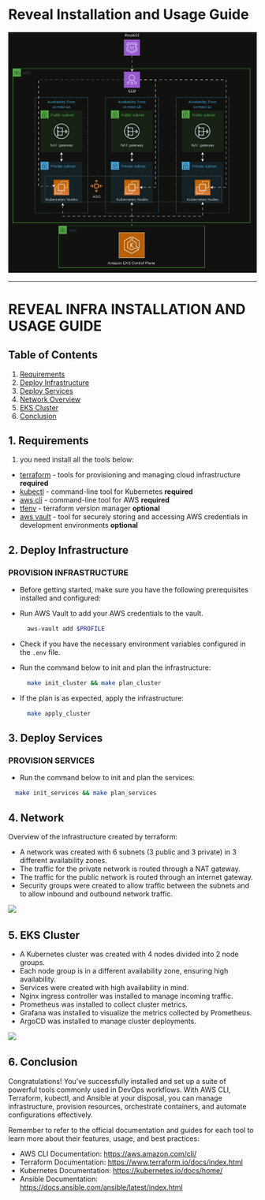 # Reveal Installation and Usage Guide

![](docs/assets/macro-system.gif)

---

# REVEAL INFRA INSTALLATION AND USAGE GUIDE

## Table of Contents
1. [Requirements](#1-requirements)
2. [Deploy Infrastructure](#2-deploy-infrastructure)
3. [Deploy Services](#3-deploy-services)
4. [Network Overview](#4-network)
5. [EKS Cluster](#5-eks-cluster)
6. [Conclusion](#6-conclusion)

## 1. Requirements
1. you need install all the tools below:
- [terraform](./docs/terraform.md) - tools for provisioning and managing cloud infrastructure **required**
- [kubectl](./docs/kubectl.md) - command-line tool for Kubernetes **required**
- [aws cli](./docs/aws-cli.md) - command-line tool for AWS **required**
- [tfenv](./docs/tfenv.md) - terraform version manager **optional**
- [aws vault](./docs/aws-vault.md) - tool for securely storing and accessing AWS credentials in development environments **optional**


## 2. Deploy Infrastructure

### PROVISION INFRASTRUCTURE 

- Before getting started, make sure you have the following prerequisites installed and configured:
- Run AWS Vault to add your AWS credentials to the vault.
  ```bash
    aws-vault add $PROFILE
  ```
- Check if you have the necessary environment variables configured in the `.env` file.

- Run the command below to init and plan the infrastructure:
  ```bash
    make init_cluster && make plan_cluster
  ```
- If the plan is as expected, apply the infrastructure:
  ```bash
    make apply_cluster
  ```

## 3. Deploy Services

### PROVISION SERVICES 
  - Run the command below to init and plan the services:
  ```bash
    make init_services && make plan_services
  ```

## 4. Network
Overview of the infrastructure created by terraform:

- A network was created with 6 subnets (3 public and 3 private) in 3 different availability zones.
- The traffic for the private network is routed through a NAT gateway.
- The traffic for the public network is routed through an internet gateway.
- Security groups were created to allow traffic between the subnets and to allow inbound and outbound network traffic.

![](https://github.com/AlphaEzops/reveal-eks/tree/main/docs/assets/network.gif)

## 5. EKS Cluster

- A Kubernetes cluster was created with 4 nodes divided into 2 node groups.
- Each node group is in a different availability zone, ensuring high availability.
- Services were created with high availability in mind.
- Nginx ingress controller was installed to manage incoming traffic.
- Prometheus was installed to collect cluster metrics.
- Grafana was installed to visualize the metrics collected by Prometheus.
- ArgoCD was installed to manage cluster deployments.


![](https://github.com/AlphaEzops/reveal-eks/tree/main/docs/assets/cluster.gif)


## 6. Conclusion

Congratulations! You've successfully installed and set up a suite of powerful tools commonly used in DevOps workflows. With AWS CLI, Terraform, kubectl, and Ansible at your disposal, you can manage infrastructure, provision resources, orchestrate containers, and automate configurations effectively.

Remember to refer to the official documentation and guides for each tool to learn more about their features, usage, and best practices:

- AWS CLI Documentation: https://aws.amazon.com/cli/
- Terraform Documentation: https://www.terraform.io/docs/index.html
- Kubernetes Documentation: https://kubernetes.io/docs/home/
- Ansible Documentation: https://docs.ansible.com/ansible/latest/index.html


